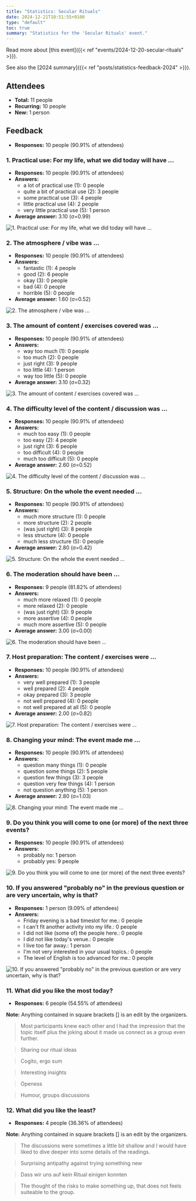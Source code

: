 ```yaml
---
title: "Statistics: Secular Rituals"
date: 2024-12-21T10:51:55+0100
type: "default"
toc: true
summary: "Statistics for the 'Secular Rituals' event."
---
```


Read more about [this event]({{< ref "events/2024-12-20-secular-rituals" >}}).

See also the [2024 summary]({{< ref "posts/statistics-feedback-2024" >}}).

## Attendees

* **Total:** 11 people
* **Recurring:** 10 people
* **New:** 1 person

## Feedback

* **Responses:** 10 people (90.91% of attendees)

### 1. Practical use: For my life, what we did today will have ...

* **Responses:** 10 people (90.91% of attendees)
* **Answers:**
  * a lot of practical use (1): 0 people
  * quite a bit of practical use (2): 3 people
  * some practical use (3): 4 people
  * little practical use (4): 2 people
  * very little practical use (5): 1 person
* **Average answer:** 3.10 (σ=0.99)

![1. Practical use: For my life, what we did today will have ...](./1-practical-use-for-my-life-what-we-did-today-will-have.png)

### 2. The atmosphere / vibe was ...

* **Responses:** 10 people (90.91% of attendees)
* **Answers:**
  * fantastic (1): 4 people
  * good (2): 6 people
  * okay (3): 0 people
  * bad (4): 0 people
  * horrible (5): 0 people
* **Average answer:** 1.60 (σ=0.52)

![2. The atmosphere / vibe was ...](./2-the-atmosphere-vibe-was.png)

### 3. The amount of content / exercises covered was ...

* **Responses:** 10 people (90.91% of attendees)
* **Answers:**
  * way too much (1): 0 people
  * too much (2): 0 people
  * just right (3): 9 people
  * too little (4): 1 person
  * way too little (5): 0 people
* **Average answer:** 3.10 (σ=0.32)

![3. The amount of content / exercises covered was ...](./3-the-amount-of-content-exercises-covered-was.png)

### 4. The difficulty level of the content / discussion was ...

* **Responses:** 10 people (90.91% of attendees)
* **Answers:**
  * much too easy (1): 0 people
  * too easy (2): 4 people
  * just right (3): 6 people
  * too difficult (4): 0 people
  * much too difficult (5): 0 people
* **Average answer:** 2.60 (σ=0.52)

![4. The difficulty level of the content / discussion was ...](./4-the-difficulty-level-of-the-content-discussion-was.png)

### 5. Structure: On the whole the event needed ...

* **Responses:** 10 people (90.91% of attendees)
* **Answers:**
  * much more structure (1): 0 people
  * more structure (2): 2 people
  * (was just right) (3): 8 people
  * less structure (4): 0 people
  * much less structure (5): 0 people
* **Average answer:** 2.80 (σ=0.42)

![5. Structure: On the whole the event needed ...](./5-structure-on-the-whole-the-event-needed.png)

### 6. The moderation should have been ...

* **Responses:** 9 people (81.82% of attendees)
* **Answers:**
  * much more relaxed (1): 0 people
  * more relaxed (2): 0 people
  * (was just right) (3): 9 people
  * more assertive (4): 0 people
  * much more assertive (5): 0 people
* **Average answer:** 3.00 (σ=0.00)

![6. The moderation should have been ...](./6-the-moderation-should-have-been.png)

### 7. Host preparation: The content / exercises were ...

* **Responses:** 10 people (90.91% of attendees)
* **Answers:**
  * very well prepared (1): 3 people
  * well prepared (2): 4 people
  * okay prepared (3): 3 people
  * not well prepared (4): 0 people
  * not well prepared at all (5): 0 people
* **Average answer:** 2.00 (σ=0.82)

![7. Host preparation: The content / exercises were ...](./7-host-preparation-the-content-exercises-were.png)

### 8. Changing your mind: The event made me ...

* **Responses:** 10 people (90.91% of attendees)
* **Answers:**
  * question many things (1): 0 people
  * question some things (2): 5 people
  * question few things (3): 3 people
  * question very few things (4): 1 person
  * not question anything (5): 1 person
* **Average answer:** 2.80 (σ=1.03)

![8. Changing your mind: The event made me ...](./8-changing-your-mind-the-event-made-me.png)

### 9. Do you think you will come to one (or more) of the next three events?

* **Responses:** 10 people (90.91% of attendees)
* **Answers:**
  * probably no: 1 person
  * probably yes: 9 people

![9. Do you think you will come to one (or more) of the next three events?](./9-do-you-think-you-will-come-to-one-or-more-of-the-next-three-events.png)

### 10. If you answered "probably no" in the previous question or are very uncertain, why is that?

* **Responses:** 1 person (9.09% of attendees)
* **Answers:**
  * Friday evening is a bad timeslot for me.: 0 people
  * I can't fit another activity into my life.: 0 people
  * I did not like (some of) the people here.: 0 people
  * I did not like today's venue.: 0 people
  * I live too far away.: 1 person
  * I'm not very interested in your usual topics.: 0 people
  * The level of English is too advanced for me.: 0 people

![10. If you answered "probably no" in the previous question or are very uncertain, why is that?](./10-if-you-answered-probably-no-in-the-previous-question-or-are-very-uncertain-why-is-that.png)

### 11. What did you like the most today?

* **Responses:** 6 people (54.55% of attendees)

**Note:** Anything contained in square brackets [] is an edit by the organizers.

> Most participants knew each other and I had the impression that the topic itself plus the joking about it made us connect as a group even further.

> Sharing our ritual ideas

> Cogito, ergo sum 

> Interesting insights

> Openess

> Humour, groups discussions
### 12. What did you like the least?

* **Responses:** 4 people (36.36% of attendees)

**Note:** Anything contained in square brackets [] is an edit by the organizers.

> The discussions were sometimes a little bit shallow and I would have liked to dive deeper into some details of the readings.

> Surprising antipathy against trying something new

> Dass wir uns auf kein Ritual einigen konnten 

> The thought of the risks to make something up, that does not feels suiteable to the group.
